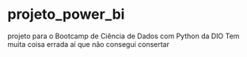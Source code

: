 # projeto_power_bi
projeto para o Bootcamp de Ciência de Dados com Python da DIO
Tem muita coisa errada aí que não consegui consertar
